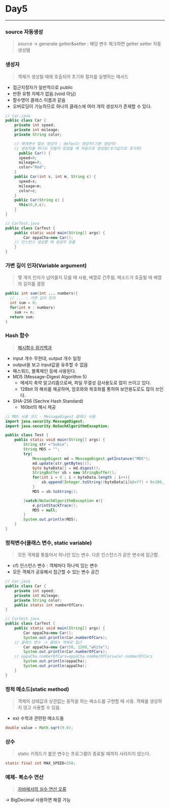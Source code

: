 # Day5
***
### source 자동생성
> source -> generate getter&setter : 해당 변수 체크하면 getter setter 자동 생성됌   

### 생성자
> 객체가 생성될 때에 호출되어 초기화 절차를 실행하는 메서드

- 접근지정자가 일반적으로 public
- 반환 유형 자체가 없음.(void 아님)
- 함수명이 클래스 이름과 같음
- 오버로딩이 가능하므로 하나의 클래스에 여러 개의 생성자가 존재할 수 있다.

~~~java
// Car.java
public class Car {
	private int speed;
	private int mileage;
	private String color;

    // 매개변수 없는 생성자 : default 생성자(기본 생성자)
    // 생성자를 하나도 만들지 않았을 때 자동으로 생성됨(초기값으로 초기화)
      public Car() {
      speed=0;
      mileage=0;
      color="Red";
    }
    public Car(int s, int m, String c) {
      speed=s;
      mileage=m;
      color=c;
    }
    public Car(String c) {
      this(0,0,c);
    }
}
~~~
~~~java
// CarTest.java
public class CarTest {
	public static void main(String[] args) {
		Car oppaCha=new Car();
    // 인스턴스 생성할 때 생성자 호출
	}
}
~~~

### 가변 길이 인자(Variable argument)
> 몇 개의 인자가 넘어올지 모를 때 사용, 배열로 간주됨. 메소드가 호출될 때 배열의 길이를 결정

~~~java
public int sum(int ... numbers){
  // ... : 가변 길이 인자
  int sum = 0;
  for(int n : numbers)
    sum += n;
  return sum;
}
~~~

### Hash 함수
> [해시함수 위키백과](https://ko.wikipedia.org/wiki/%ED%95%B4%EC%8B%9C_%ED%95%A8%EC%88%98)

- input 개수 무한대, output 개수 일정
- output을 보고 input값을 유추할 수 없음
- 패스워드, 블록체인 등에 사용된다.
- MD5 (Message-Digest Algorithm 5)
  - 메세지 축약 알고리즘으로써, 파일 무결성 검사용도로 많이 쓰이고 있다.
  - 128bit 의 해쉬를 제공하며, 암호와와 복호화를 통하여 보안용도로도 많이 쓰인다.
- SHA-256 (Sechre Hash Standard)
  - 160bit의 해시 제공

~~~java
// MD5 사용 코드 - MessageDigest 클래스 사용
import java.security.MessageDigest;
import java.security.NoSuchAlgorithmException;

public class Test {
	public static void main(String[] args) {
		String str ="Subin";
		String MD5 = "";
		try{
			MessageDigest md = MessageDigest.getInstance("MD5");
			md.update(str.getBytes());
			byte byteData[] = md.digest();
			StringBuffer sb = new StringBuffer();
			for(int i = 0 ; i < byteData.length ; i++){
				sb.append(Integer.toString((byteData[i]&0xff) + 0x100, 16).substring(1));
			}
			MD5 = sb.toString();

		}catch(NoSuchAlgorithmException e){
			e.printStackTrace();
			MD5 = null;
		}
		System.out.println(MD5);
	}
}
~~~

### 정적변수(클래스 변수, static variable)
> 모든 객체를 통틀어서 하나만 있는 변수. 다른 인스턴스가 같은 변수에 접근함.

- cf) 인스턴스 변수 : 객체마다 하나씩 있는 변수
- 모든 객체가 공유해서 접근할 수 있는 변수 공간

~~~java
// Car.java
public class Car {
	private int speed;
	private int mileage;
	private String color;
	public static int numberOfCars;
}
~~~
~~~java
// Cartest.java
public class CarTest {
	public static void main(String[] args) {
		Car oppaCha=new Car();
		System.out.println(Car.numberOfCars);
    // 클래스 변수 -> 클래스 객체로 접근
		Car appaCha=new Car(50, 1200,"white");
		System.out.println(Car.numberOfCars);
    // oppaCha.numberOfCars=appaCha.numberOfCars=Car.numberOfCars
		System.out.println(oppaCha);
		System.out.println(appaCha);
	}
}
~~~

### 정적 메소드(static method)
> 객체의 상태값과 상관없는 동작을 하는 메소드를 구현할 때 사용. 객체를 생성하지 않고 사용할 수 있음.

- ex) 수학과 관련된 메소드들

~~~java
double value = Math.sqrt(9.0);
~~~

### 상수
> static 키워드가 붙은 변수는 프로그램이 종료될 때까지 사라지지 않는다.

~~~java
static final int MAX_SPEED=350;
~~~

### 예제- 복소수 연산
> [자바에서의 실수 연산 오류](http://gwpark.tistory.com/1729)

-> BigDecimal 사용하면 해결 가능
